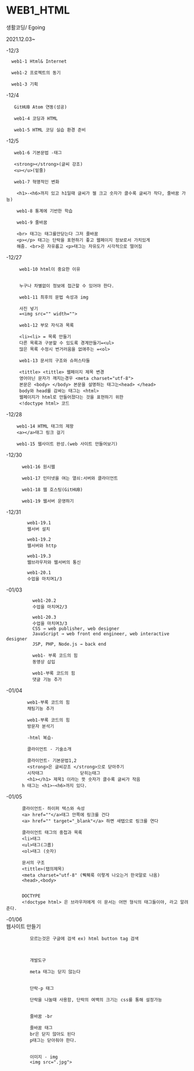 # WEB1_HTML
생활코딩/ Egoing

2021.12.03~



-12/3

      web1-1 Html& Internet

      web1-2 프로젝트의 동기

      web1-3 기획

-12/4

       GitHUB Atom 연동(성공)

       web1-4 코딩과 HTML

       web1-5 HTML 코딩 실습 환경 준비


-12/5

       web1-6 기본문법 -태그

       <strong></strong>(글씨 강조)
       <u></u>(밑줄)

       web1-7 혁명적인 변화

        <h1>-<h6>까지 있고 h1일때 글씨가 젤 크고 숫자가 클수록 글씨가 작다, 줄바꿈 가능)

        web1-8 통계에 기반한 학습

        web1-9 줄바꿈

        <br> 태그는 태그를안닫는다 그저 줄바꿈
        <p></p> 태그는 단락을 표현하기 좋고 웹페이지 정보로서 가치있게
        해줌. <br>은 자유롭고 <p>태그는 자유도가 시각적으로 떨어짐


  -12/27  

         web1-10 html이 중요한 이유


         누구나 차별없이 정보에 접근할 수 있어야 한다.

         web1-11 최후의 문법 속성과 img

         사진 넣기
         =<img src="" width="">

         web1-12 부모 자식과 목록

         <li><li> = 목록 만들기
         다른 목록과 구분할 수 있도록 경계만들기=<ul>
         많은 목록 수정시 번거러움을 없애주는 =<ol>

         web1-13 문서의 구조와 슈퍼스타들

         <tittle> <tittle> 웹페이지 제목 변경
         영어아닌 문자가 깨지는경우 <meta charset="utf-8">
         본문은 <body> </body> 본문을 설명하는 태그는<head> </head>
         body와 head를 감싸는 태그는 <html>
         웹페이지가 html로 만들어졌다는 것을 표현하기 위한
         <!doctype html> 코드

  -12/28


        web1-14 HTML 태그의 제왕
        <a></a>태그 링크 걸기

        web1-15 웹사이트 완성.(web 사이트 만들어보기)





   -12/30

          web1-16 원시웹

          web1-17 인터넷을 여는 열쇠:서버와 클라이언트

          web1-18 웹 호스팅(GitHUB)

          web1-19 웹서버 운영하기







-12/31




            web1-19.1
            웹서버 설치

            web1-19.2
            웹서버와 http

            web1-19.3
            웹브라우저와 웹서버의 통신

            web1-20.1
            수업을 마치며1/3




-01/03

              web1-20.2
              수업을 마치며2/3

              web1-20.3
              수업을 마치며3/3
              CSS → web publisher, web designer
              JavaScript → web front end engineer, web interactive designer
              JSP, PHP, Node.js → back end

              web1- 부록 코드의 힘
              동영상 삽입

              web1-부록 코드의 힘
              댓글 기능 추가



-01/04


            web1-부록 코드의 힘
            채팅기능 추가

            web1-부록 코드의 힘
            방문자 분석기

            -html 복습-

            클라이언트 - 기술소개

            클라이언트- 기본문법1,2
            <strong>은 글씨강조 </strong>으로 닫아주기
            시작태그              닫히는태그
            <h1></h1> 제목1 이라는 뜻 숫자가 클수록 글씨가 작음
          h 태그는 <h1>~<h6>까지 있다.


-01/05


          클라이언트- 하이퍼 텍스와 속성
          <a> href=""</a>태그 안쪽에 링크를 건다
          <a> href="" target="_blank"</a> 하면 새탭으로 링크를 연다

          클라이언트 태그의 중첩과 목록
          <li>태그
          <ul>태그(그룹)
          <ol>태그 (숫자)

          문서의 구조
          <tittle>(탭의제목)
          <meta charset="utf-8" (쀅훽룩 이렇게 나오는거 한국말로 나옴)
          <head>,<body>


          DOCTYPE
          <!doctype html> 은 브라우저에게 이 문서는 어떤 형식의 태그들이야, 라고 알려준다.





-01/06     
             웹사이트 만들기

             모르는것은 구글에 검색 ex) html button tag 검색



             개발도구

             meta 태그는 닫지 않는다


             단락-p 태그

             단락을 나눌때 사용함, 단락의 여백의 크기는 css를 통해 설정가능


             줄바꿈 -br

             줄바꿈 태그
             br은 닫지 않아도 된다
             p태그는 닫아줘야 한다.


             이미지 - img
             <img src=".jpg">
